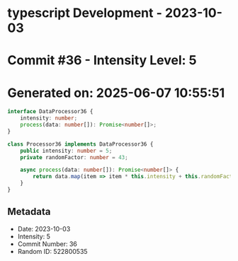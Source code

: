 ﻿# typescript Development - 2023-10-03
# Commit #36 - Intensity Level: 5
# Generated on: 2025-06-07 10:55:51
```typescript
interface DataProcessor36 {
    intensity: number;
    process(data: number[]): Promise<number[]>;
}

class Processor36 implements DataProcessor36 {
    public intensity: number = 5;
    private randomFactor: number = 43;

    async process(data: number[]): Promise<number[]> {
        return data.map(item => item * this.intensity + this.randomFactor);
    }
}
```
## Metadata
- Date: 2023-10-03
- Intensity: 5
- Commit Number: 36
- Random ID: 522800535
